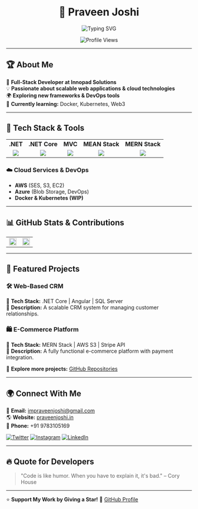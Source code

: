 <h1 align="center">🚀 Praveen Joshi</h1>
<p align="center">
  <img src="https://readme-typing-svg.herokuapp.com?font=Roboto&color=%2300FF00&size=24&center=true&vCenter=true&height=30&lines=Full-Stack+Developer;6%2B+Years+Experience;.NET+|+MEAN+|+MERN;Cloud+Services+%7C+API+Development" alt="Typing SVG">
</p>

<p align="center">
  <img src="https://komarev.com/ghpvc/?username=impraveenjoshi&color=blue&style=flat" alt="Profile Views">
</p>

---

## 🏆 About Me  
🎯 **Full-Stack Developer at Innopad Solutions**  
💡 **Passionate about scalable web applications & cloud technologies**  
🌍 **Exploring new frameworks & DevOps tools**  
📌 **Currently learning:** Docker, Kubernetes, Web3  

---

## 📌 Tech Stack & Tools  
<table align="center">
  <tr>
    <td align="center"><b>.NET</b></td>
    <td align="center"><b>.NET Core</b></td>
    <td align="center"><b>MVC</b></td>
    <td align="center"><b>MEAN Stack</b></td>
    <td align="center"><b>MERN Stack</b></td>
  </tr>
  <tr>
    <td align="center"><img src="https://img.shields.io/badge/.NET-512BD4?style=for-the-badge&logo=dotnet&logoColor=white"></td>
    <td align="center"><img src="https://img.shields.io/badge/.NET_Core-512BD4?style=for-the-badge&logo=dotnet&logoColor=white"></td>
    <td align="center"><img src="https://img.shields.io/badge/MVC-512BD4?style=for-the-badge&logo=mvc&logoColor=white"></td>
    <td align="center"><img src="https://img.shields.io/badge/MEAN-3DDC84?style=for-the-badge&logo=mean&logoColor=white"></td>
    <td align="center"><img src="https://img.shields.io/badge/MERN-3DDC84?style=for-the-badge&logo=mern&logoColor=white"></td>
  </tr>
</table>

### ☁️ Cloud Services & DevOps  
- **AWS** (SES, S3, EC2)  
- **Azure** (Blob Storage, DevOps)  
- **Docker & Kubernetes (WIP)**  

---

## 📊 GitHub Stats & Contributions  
<table>
  <tr>
    <td>
      <img src="https://github-readme-stats.vercel.app/api?username=impraveenjoshi&show_icons=true&theme=radical" width="100%">
    </td>
    <td>
      <img src="https://github-readme-stats.vercel.app/api/top-langs/?username=impraveenjoshi&layout=compact&theme=radical" width="100%">
    </td>
  </tr>
</table>

---

## 🚀 Featured Projects  
### 🛠️ **Web-Based CRM**  
🔹 **Tech Stack:** .NET Core | Angular | SQL Server  
🔹 **Description:** A scalable CRM system for managing customer relationships.  

### 🛍️ **E-Commerce Platform**  
🔹 **Tech Stack:** MERN Stack | AWS S3 | Stripe API  
🔹 **Description:** A fully functional e-commerce platform with payment integration.  

🔎 **Explore more projects:** [GitHub Repositories](https://github.com/impraveenjoshi)  

---

## 🌍 Connect With Me  
📩 **Email:** [impraveenjoshi@gmail.com](mailto:impraveenjoshi@gmail.com)  
🌎 **Website:** [praveenjoshi.in](https://praveenjoshi.in)  
📱 **Phone:** +91 9783105169  

[![Twitter](https://img.shields.io/badge/Twitter-%231DA1F2.svg?style=for-the-badge&logo=Twitter&logoColor=white)](https://twitter.com/impraveenjoshi)
[![Instagram](https://img.shields.io/badge/Instagram-%23E4405F.svg?style=for-the-badge&logo=instagram&logoColor=white)](https://instagram.com/impraveenjoshi)
[![LinkedIn](https://img.shields.io/badge/LinkedIn-%230077B5.svg?style=for-the-badge&logo=linkedin&logoColor=white)](https://www.linkedin.com/in/impraveenjoshi/)

---

## 🔥 Quote for Developers  
> "Code is like humor. When you have to explain it, it's bad." – Cory House  

---
⭐ **Support My Work by Giving a Star!** 🌟 [GitHub Profile](https://github.com/impraveenjoshi)  
